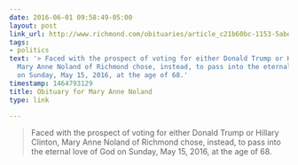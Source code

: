 ```yaml
---
date: 2016-06-01 09:58:49-05:00
layout: post
link_url: http://www.richmond.com/obituaries/article_c21b60bc-1153-5abd-b3c8-268cfd32eb57.html
tags:
- politics
text: '> Faced with the prospect of voting for either Donald Trump or Hillary Clinton,
  Mary Anne Noland of Richmond chose, instead, to pass into the eternal love of God
  on Sunday, May 15, 2016, at the age of 68.'
timestamp: 1464793129
title: Obituary for Mary Anne Noland
type: link

---
```

> Faced with the prospect of voting for either Donald Trump or Hillary Clinton, Mary Anne Noland of Richmond chose, instead, to pass into the eternal love of God on Sunday, May 15, 2016, at the age of 68.